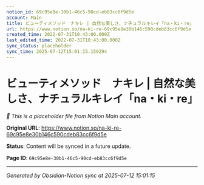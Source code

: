 ```yaml
---
notion_id: 69c95e8e-30b1-46c5-90cd-eb83cc6f9d5e
account: Main
title: ビューティメソッド　ナキレ | 自然な美しさ、ナチュラルキレイ「na・ki・re」
url: https://www.notion.so/na-ki-re-69c95e8e30b146c590cdeb83cc6f9d5e
created_time: 2022-07-31T10:43:00.000Z
last_edited_time: 2022-07-31T10:43:00.000Z
sync_status: placeholder
sync_time: 2025-07-12T15:01:15.150294
---
```


# ビューティメソッド　ナキレ | 自然な美しさ、ナチュラルキレイ「na・ki・re」

*🔄 This is a placeholder file from Notion Main account.*

**Original URL**: https://www.notion.so/na-ki-re-69c95e8e30b146c590cdeb83cc6f9d5e

**Status**: Content will be synced in a future update.

**Page ID**: `69c95e8e-30b1-46c5-90cd-eb83cc6f9d5e`

---

*Generated by Obsidian-Notion sync at 2025-07-12 15:01:15*
